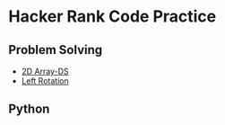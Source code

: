 # Hacker Rank Code Practice

## Problem Solving

- [2D Array-DS](https://github.com/manuelgilm/Hackek_Rank_Code/tree/master/problem_solving/2DArray-DS)
- [Left Rotation](https://github.com/manuelgilm/Hackek_Rank_Code/tree/master/problem_solving/Left-Rotation)

## Python